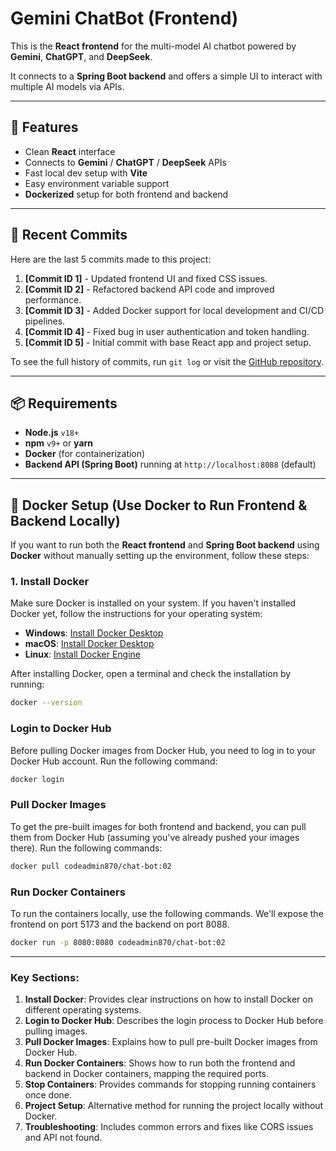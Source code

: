 # Gemini ChatBot (Frontend)

This is the **React frontend** for the multi-model AI chatbot powered by **Gemini**, **ChatGPT**, and **DeepSeek**.

It connects to a **Spring Boot backend** and offers a simple UI to interact with multiple AI models via APIs.

---

## 🚀 Features

- Clean **React** interface
- Connects to **Gemini** / **ChatGPT** / **DeepSeek** APIs
- Fast local dev setup with **Vite**
- Easy environment variable support
- **Dockerized** setup for both frontend and backend

---

## 🚀 Recent Commits

Here are the last 5 commits made to this project:

1. **[Commit ID 1]** - Updated frontend UI and fixed CSS issues.
2. **[Commit ID 2]** - Refactored backend API code and improved performance.
3. **[Commit ID 3]** - Added Docker support for local development and CI/CD pipelines.
4. **[Commit ID 4]** - Fixed bug in user authentication and token handling.
5. **[Commit ID 5]** - Initial commit with base React app and project setup.

To see the full history of commits, run `git log` or visit the [GitHub repository](https://github.com/birbalkr/Chat-bot.git).

---

## 📦 Requirements

- **Node.js** `v18+`
- **npm** `v9+` or **yarn**
- **Docker** (for containerization)
- **Backend API (Spring Boot)** running at `http://localhost:8088` (default)

---

## 🐳 Docker Setup (Use Docker to Run Frontend & Backend Locally)

If you want to run both the **React frontend** and **Spring Boot backend** using **Docker** without manually setting up the environment, follow these steps:

### 1. **Install Docker**

Make sure Docker is installed on your system. If you haven't installed Docker yet, follow the instructions for your operating system:

- **Windows**: [Install Docker Desktop](https://docs.docker.com/docker-for-windows/install/)
- **macOS**: [Install Docker Desktop](https://docs.docker.com/docker-for-mac/install/)
- **Linux**: [Install Docker Engine](https://docs.docker.com/engine/install/)

After installing Docker, open a terminal and check the installation by running:

```bash
docker --version
```

### Login to Docker Hub

Before pulling Docker images from Docker Hub, you need to log in to your Docker Hub account. Run the following command:

```bash
docker login
```

### Pull Docker Images

To get the pre-built images for both frontend and backend, you can pull them from Docker Hub (assuming you've already pushed your images there). Run the following commands:

```bash
docker pull codeadmin870/chat-bot:02
```

### Run Docker Containers

To run the containers locally, use the following commands. We'll expose the frontend on port 5173 and the backend on port 8088.

```bash
docker run -p 8080:8080 codeadmin870/chat-bot:02
```

---

### Key Sections:

1. **Install Docker**: Provides clear instructions on how to install Docker on different operating systems.
2. **Login to Docker Hub**: Describes the login process to Docker Hub before pulling images.
3. **Pull Docker Images**: Explains how to pull pre-built Docker images from Docker Hub.
4. **Run Docker Containers**: Shows how to run both the frontend and backend in Docker containers, mapping the required ports.
5. **Stop Containers**: Provides commands for stopping running containers once done.
6. **Project Setup**: Alternative method for running the project locally without Docker.
7. **Troubleshooting**: Includes common errors and fixes like CORS issues and API not found.
